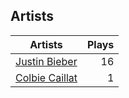 ## Artists
Artists | Plays 
----- | -----: 
[Justin Bieber](/artists/justin-bieber-44368) | 16
[Colbie Caillat](/artists/colbie-caillat-33213) | 1

